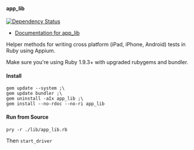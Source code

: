 #### app_lib

[![Dependency Status](https://gemnasium.com/bootstraponline/app_lib.png)](https://gemnasium.com/bootstraponline/app_lib)

- [Documentation for app_lib](http://www.rubydoc.info/github/bootstraponline/app_lib/master/toplevel)

Helper methods for writing cross platform (iPad, iPhone, Android) tests in Ruby using Appium.

Make sure you're using Ruby 1.9.3+ with upgraded rubygems and bundler.

#### Install

```
gem update --system ;\
gem update bundler ;\
gem uninstall -aIx app_lib ;\
gem install --no-rdoc --no-ri app_lib
```

#### Run from Source

`pry -r ./lib/app_lib.rb`

Then `start_driver`

